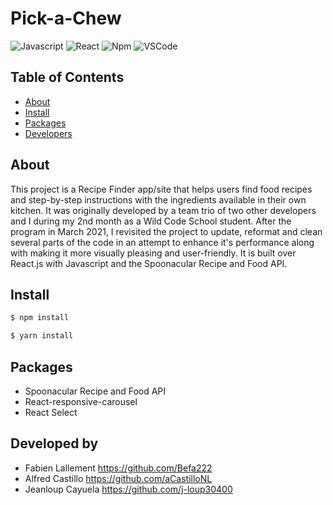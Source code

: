 # Pick-a-Chew
![Javascript](https://aleen42.github.io/badges/src/javascript.svg)
![React](https://aleen42.github.io/badges/src/react.svg)
![Npm](https://aleen42.github.io/badges/src/npm.svg)
![VSCode](https://aleen42.github.io/badges/src/visual_studio_code.svg)

## Table of Contents
- [About](#about)
- [Install](#install)
- [Packages](#packages)
- [Developers](#developers)

## About
This project is a Recipe Finder app/site that helps users find food recipes and step-by-step instructions with the ingredients available in their own kitchen. It was originally developed by a team trio of two other developers and I during my 2nd month as a Wild Code School student. After the program in March 2021, I revisited the project to update, reformat and clean several parts of the code in an attempt to enhance it's performance along with making it more visually pleasing and user-friendly. It is built over React.js with Javascript and the Spoonacular Recipe and Food API.

## Install
```bash
$ npm install

$ yarn install
```

## Packages
- Spoonacular Recipe and Food API
- React-responsive-carousel
- React Select

## Developed by
- Fabien Lallement https://github.com/Befa222
- Alfred Castillo https://github.com/aCastilloNL
- Jeanloup Cayuela https://github.com/j-loup30400
